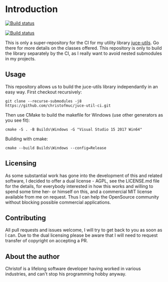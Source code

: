 # Introduction

[![Build status](https://ci.appveyor.com/api/projects/status/b1hxpghxadkuqakg?svg=true)](https://ci.appveyor.com/project/christofmuc/juce-util-ci)

[![Build status](https://ci.appveyor.com/api/projects/status/b1hxpghxadkuqakg/branch/master?svg=true)](https://ci.appveyor.com/project/christofmuc/juce-util-ci/branch/master)

This is only a super-repository for the CI for my utility library [juce-utils](https://github.com/christofmuc/juce-utils). Go there for more details on the classes offered. This repository is only to build the library separately by the CI,
as I really want to avoid nested submodules in my projects. 

## Usage

This repository allows us to build the juce-utils library independantly in an easy way. First checkout recursively:

    git clone --recurse-submodules -j8 https://github.com/christofmuc/juce-util-ci.git
	
Then use CMake to build the makefile for Windows (use other generators as you see fit):

    cmake -S . -B Builds\Windows -G "Visual Studio 15 2017 Win64" 
	
Building with cmake:

    cmake --build Builds\Windows --config=Release

## Licensing

As some substantial work has gone into the development of this and related software, I decided to offer a dual license - AGPL, see the LICENSE.md file for the details, for everybody interested in how this works and willing to spend some time her- or himself on this, and a commercial MIT license available from me on request. Thus I can help the OpenSource community without blocking possible commercial applications.

## Contributing

All pull requests and issues welcome, I will try to get back to you as soon as I can. Due to the dual licensing please be aware that I will need to request transfer of copyright on accepting a PR. 

## About the author

Christof is a lifelong software developer having worked in various industries, and can't stop his programming hobby anyway. 
